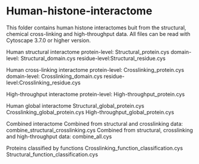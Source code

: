 # Human-histone-interactome
This folder contains human histone interactomes buit from the structural, chemical cross-linking and high-throughput data. All files can be read with Cytoscape 3.7.0 or higher version.

Human structural interactome
protein-level: Structural_protein.cys
domain-level: Structural_domain.cys
residue-level:Structural_residue.cys

Human cross-linking interactome
protein-level: Crosslinking_protein.cys
domain-level: Crosslinking_domain.cys
residue-level:Crosslinking_residue.cys

High-throughput interactome
protein-level: High-throughput_protein.cys

Human global interactome
Structural_global_protein.cys
Crosslinking_global_protein.cys
High-throughput_global_protein.cys

Combined interactome
Combined from structural and crosslinking data: combine_structural_crosslinking.cys
Combined from structural, crosslinking and high-throughput data: combine_all.cys

Proteins classified by functions
Crosslinking_function_classification.cys
Structural_function_classification.cys
